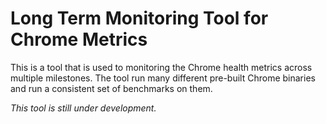 # Long Term Monitoring Tool for Chrome Metrics
This is a tool that is used to monitoring the Chrome health metrics across multiple milestones. The tool run many different pre-built Chrome binaries and run a consistent set of benchmarks on them.

_This tool is still under development._